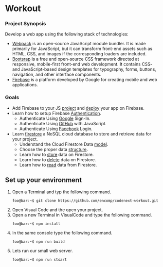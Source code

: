 # Workout

### Project Synopsis
Develop a web app using the following stack of technologies:
* [Webpack](https://webpack.js.org/) is an open-source JavaScript module bundler. It is made primarily for JavaScript, but it can transform front-end assets such as HTML, CSS, and images if the corresponding loaders are included. 
* [Bootsrap](https://getbootstrap.com/) is a free and open-source CSS framework directed at responsive, mobile-first front-end web development. It contains CSS- and JavaScript-based design templates for typography, forms, buttons, navigation, and other interface components.
* [Firebase](https://firebase.google.com/docs/web/setup) is a platform developed by Google for creating mobile and web applications.

### Goals
* Add Firebase to your JS [project](https://firebase.google.com/docs/web/setup) and [deploy](https://firebase.google.com/docs/hosting) your app on Firebase.
* Learn how to setup Firebase [Authentication](https://firebase.google.com/docs/auth). 
  * Authenticate Using [Google](https://firebase.google.com/docs/auth/web/google-signin) Sign-In.
  * Authenticate Using [GitHub](https://firebase.google.com/docs/auth/web/github-auth) with JavaScript.
  * Authenticate Using [Facebook](https://firebase.google.com/docs/auth/web/facebook-login) Login.
* Learn [firestore](https://firebase.google.com/docs/firestore) a NoSQL cloud database to store and retrieve data for your project.
  * Understand the Cloud Firestore Data [model](https://firebase.google.com/docs/firestore/data-model).
  * Choose the proper data [structure](https://firebase.google.com/docs/firestore/manage-data/structure-data).
  * Learn how to [store](https://firebase.google.com/docs/firestore/manage-data/add-data) data on Firestore.
  * Learn how to [delete](https://firebase.google.com/docs/firestore/manage-data/delete-data) data on Firestore.
  * Learn how to [read](https://firebase.google.com/docs/firestore/query-data/get-data) data from Firestore.

## Set up your environment

1. Open a Terminal and typ the following command.
   ```shell 
   foo@bar:~$ git clone https://github.com/encomp/codenext-workout.git
   ```
2. Open Visual Code and the open your project.
3. Open a new Terminal in VisualCode and type the following command.
   ```shell
   foo@bar:~$ npm install 
   ```
4. In the same console type the following command.
   ```shell
   foo@bar:~$ npm run build
   ```
5. Lets run our small web server.
   ```shell
   foo@bar:~$ npm run stsart
   ```

   
